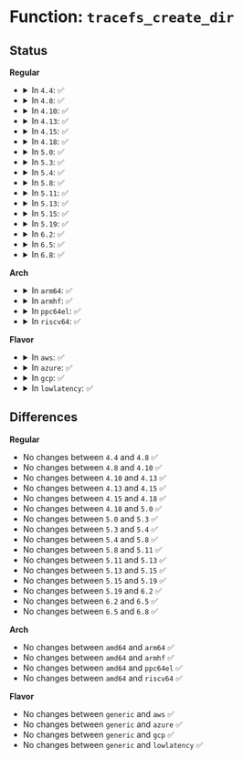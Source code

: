 # Function: <code>tracefs_create_dir</code>

## Status
<b>Regular</b>
<ul>
<li>
<details>
<summary>In <code>4.4</code>: ✅</summary>

```c
struct dentry *tracefs_create_dir(const char *name, struct dentry *parent);
```

**Collision:** Unique Global

**Inline:** No

**Transformation:** False

**Instances:**

```
In fs/tracefs/inode.c (ffffffff8131f560)
Location: fs/tracefs/inode.c:461
Inline: False
Direct callers:
  - kernel/trace/trace.c:init_tracer_tracefs
  - kernel/trace/trace.c:init_tracer_tracefs
  - kernel/trace/trace.c:instance_mkdir
  - kernel/trace/trace_stat.c:register_stat_tracer
  - kernel/trace/trace_events.c:create_event_toplevel_files
  - kernel/trace/trace_events.c:event_create_dir
  - kernel/trace/trace_events.c:event_create_dir
```
**Symbols:**

```
ffffffff8131f560-ffffffff8131f577: tracefs_create_dir (STB_GLOBAL)
```
</details>
</li>
<li>
<details>
<summary>In <code>4.8</code>: ✅</summary>

```c
struct dentry *tracefs_create_dir(const char *name, struct dentry *parent);
```

**Collision:** Unique Global

**Inline:** No

**Transformation:** False

**Instances:**

```
In fs/tracefs/inode.c (ffffffff81354a30)
Location: fs/tracefs/inode.c:461
Inline: False
Direct callers:
  - kernel/trace/trace.c:init_tracer_tracefs
  - kernel/trace/trace.c:init_tracer_tracefs
  - kernel/trace/trace.c:instance_mkdir
  - kernel/trace/trace_stat.c:register_stat_tracer
  - kernel/trace/trace_events.c:create_event_toplevel_files
  - kernel/trace/trace_events.c:event_create_dir
  - kernel/trace/trace_events.c:event_create_dir
```
**Symbols:**

```
ffffffff81354a30-ffffffff81354a47: tracefs_create_dir (STB_GLOBAL)
```
</details>
</li>
<li>
<details>
<summary>In <code>4.10</code>: ✅</summary>

```c
struct dentry *tracefs_create_dir(const char *name, struct dentry *parent);
```

**Collision:** Unique Global

**Inline:** No

**Transformation:** False

**Instances:**

```
In fs/tracefs/inode.c (ffffffff8136acf0)
Location: fs/tracefs/inode.c:461
Inline: False
Direct callers:
  - kernel/trace/trace.c:init_tracer_tracefs
  - kernel/trace/trace.c:init_tracer_tracefs
  - kernel/trace/trace.c:instance_mkdir
  - kernel/trace/trace_stat.c:register_stat_tracer
  - kernel/trace/trace_hwlat.c:init_hwlat_tracer
  - kernel/trace/trace_events.c:create_event_toplevel_files
  - kernel/trace/trace_events.c:event_create_dir
  - kernel/trace/trace_events.c:event_create_dir
```
**Symbols:**

```
ffffffff8136acf0-ffffffff8136ad07: tracefs_create_dir (STB_GLOBAL)
```
</details>
</li>
<li>
<details>
<summary>In <code>4.13</code>: ✅</summary>

```c
struct dentry *tracefs_create_dir(const char *name, struct dentry *parent);
```

**Collision:** Unique Global

**Inline:** No

**Transformation:** False

**Instances:**

```
In fs/tracefs/inode.c (ffffffff8137f340)
Location: fs/tracefs/inode.c:459
Inline: False
Direct callers:
  - kernel/trace/trace.c:init_tracer_tracefs
  - kernel/trace/trace.c:init_tracer_tracefs
  - kernel/trace/trace.c:instance_mkdir
  - kernel/trace/trace_stat.c:register_stat_tracer
  - kernel/trace/trace_hwlat.c:init_hwlat_tracer
  - kernel/trace/trace_events.c:create_event_toplevel_files
  - kernel/trace/trace_events.c:event_create_dir
  - kernel/trace/trace_events.c:event_create_dir
```
**Symbols:**

```
ffffffff8137f340-ffffffff8137f357: tracefs_create_dir (STB_GLOBAL)
```
</details>
</li>
<li>
<details>
<summary>In <code>4.15</code>: ✅</summary>

```c
struct dentry *tracefs_create_dir(const char *name, struct dentry *parent);
```

**Collision:** Unique Global

**Inline:** No

**Transformation:** False

**Instances:**

```
In fs/tracefs/inode.c (ffffffff813a4380)
Location: fs/tracefs/inode.c:459
Inline: False
Direct callers:
  - kernel/trace/trace.c:init_tracer_tracefs
  - kernel/trace/trace.c:init_tracer_tracefs
  - kernel/trace/trace.c:instance_mkdir
  - kernel/trace/trace_stat.c:register_stat_tracer
  - kernel/trace/trace_hwlat.c:init_hwlat_tracer
  - kernel/trace/trace_events.c:create_event_toplevel_files
  - kernel/trace/trace_events.c:event_create_dir
  - kernel/trace/trace_events.c:event_create_dir
```
**Symbols:**

```
ffffffff813a4380-ffffffff813a4397: tracefs_create_dir (STB_GLOBAL)
```
</details>
</li>
<li>
<details>
<summary>In <code>4.18</code>: ✅</summary>

```c
struct dentry *tracefs_create_dir(const char *name, struct dentry *parent);
```

**Collision:** Unique Global

**Inline:** No

**Transformation:** False

**Instances:**

```
In fs/tracefs/inode.c (ffffffff813d3750)
Location: fs/tracefs/inode.c:459
Inline: False
Direct callers:
  - kernel/trace/trace.c:init_tracer_tracefs
  - kernel/trace/trace.c:init_tracer_tracefs
  - kernel/trace/trace.c:instance_mkdir
  - kernel/trace/trace_stat.c:register_stat_tracer
  - kernel/trace/trace_hwlat.c:init_hwlat_tracer
  - kernel/trace/trace_events.c:create_event_toplevel_files
  - kernel/trace/trace_events.c:event_create_dir
  - kernel/trace/trace_events.c:event_create_dir
  - kernel/trace/trace_events.c:event_create_dir
```
**Symbols:**

```
ffffffff813d3750-ffffffff813d3767: tracefs_create_dir (STB_GLOBAL)
```
</details>
</li>
<li>
<details>
<summary>In <code>5.0</code>: ✅</summary>

```c
struct dentry *tracefs_create_dir(const char *name, struct dentry *parent);
```

**Collision:** Unique Global

**Inline:** No

**Transformation:** False

**Instances:**

```
In fs/tracefs/inode.c (ffffffff813ede40)
Location: fs/tracefs/inode.c:459
Inline: False
Direct callers:
  - kernel/trace/trace.c:init_tracer_tracefs
  - kernel/trace/trace.c:init_tracer_tracefs
  - kernel/trace/trace.c:instance_mkdir
  - kernel/trace/trace_stat.c:register_stat_tracer
  - kernel/trace/trace_hwlat.c:init_hwlat_tracer
  - kernel/trace/trace_events.c:create_event_toplevel_files
  - kernel/trace/trace_events.c:event_create_dir
  - kernel/trace/trace_events.c:event_create_dir
  - kernel/trace/trace_events.c:event_create_dir
```
**Symbols:**

```
ffffffff813ede40-ffffffff813ede57: tracefs_create_dir (STB_GLOBAL)
```
</details>
</li>
<li>
<details>
<summary>In <code>5.3</code>: ✅</summary>

```c
struct dentry *tracefs_create_dir(const char *name, struct dentry *parent);
```

**Collision:** Unique Global

**Inline:** No

**Transformation:** False

**Instances:**

```
In fs/tracefs/inode.c (ffffffff8141a100)
Location: fs/tracefs/inode.c:455
Inline: False
Direct callers:
  - kernel/trace/trace.c:init_tracer_tracefs
  - kernel/trace/trace.c:init_tracer_tracefs
  - kernel/trace/trace.c:trace_array_create
  - kernel/trace/trace_stat.c:register_stat_tracer
  - kernel/trace/trace_hwlat.c:init_hwlat_tracer
  - kernel/trace/trace_events.c:create_event_toplevel_files
  - kernel/trace/trace_events.c:event_create_dir
  - kernel/trace/trace_events.c:event_create_dir
  - kernel/trace/trace_events.c:event_create_dir
```
**Symbols:**

```
ffffffff8141a100-ffffffff8141a117: tracefs_create_dir (STB_GLOBAL)
```
</details>
</li>
<li>
<details>
<summary>In <code>5.4</code>: ✅</summary>

```c
struct dentry *tracefs_create_dir(const char *name, struct dentry *parent);
```

**Collision:** Unique Global

**Inline:** No

**Transformation:** False

**Instances:**

```
In fs/tracefs/inode.c (ffffffff81433f70)
Location: fs/tracefs/inode.c:459
Inline: False
Direct callers:
  - kernel/trace/trace.c:init_tracer_tracefs
  - kernel/trace/trace.c:init_tracer_tracefs
  - kernel/trace/trace.c:trace_array_create
  - kernel/trace/trace_stat.c:register_stat_tracer
  - kernel/trace/trace_hwlat.c:init_hwlat_tracer
  - kernel/trace/trace_events.c:create_event_toplevel_files
  - kernel/trace/trace_events.c:event_create_dir
  - kernel/trace/trace_events.c:event_create_dir
  - kernel/trace/trace_events.c:event_create_dir
```
**Symbols:**

```
ffffffff81433f70-ffffffff81433f87: tracefs_create_dir (STB_GLOBAL)
```
</details>
</li>
<li>
<details>
<summary>In <code>5.8</code>: ✅</summary>

```c
struct dentry *tracefs_create_dir(const char *name, struct dentry *parent);
```

**Collision:** Unique Global

**Inline:** No

**Transformation:** False

**Instances:**

```
In fs/tracefs/inode.c (ffffffff81483d40)
Location: fs/tracefs/inode.c:462
Inline: False
Direct callers:
  - kernel/trace/trace.c:trace_array_create
  - kernel/trace/trace.c:tracing_init_tracefs_percpu
  - kernel/trace/trace.c:tracing_init_tracefs_percpu
  - kernel/trace/trace_stat.c:register_stat_tracer
  - kernel/trace/trace_events.c:create_event_toplevel_files
  - kernel/trace/trace_events.c:event_create_dir
  - kernel/trace/trace_events.c:event_subsystem_dir
  - kernel/trace/trace_events.c:event_subsystem_dir
```
**Symbols:**

```
ffffffff81483d40-ffffffff81483d57: tracefs_create_dir (STB_GLOBAL)
```
</details>
</li>
<li>
<details>
<summary>In <code>5.11</code>: ✅</summary>

```c
struct dentry *tracefs_create_dir(const char *name, struct dentry *parent);
```

**Collision:** Unique Global

**Inline:** No

**Transformation:** False

**Instances:**

```
In fs/tracefs/inode.c (ffffffff814a1390)
Location: fs/tracefs/inode.c:462
Inline: False
Direct callers:
  - kernel/trace/trace.c:trace_array_create_dir
  - kernel/trace/trace.c:tracing_init_tracefs_percpu
  - kernel/trace/trace.c:tracing_init_tracefs_percpu
  - kernel/trace/trace_stat.c:register_stat_tracer
  - kernel/trace/trace_events.c:create_event_toplevel_files
  - kernel/trace/trace_events.c:event_create_dir
  - kernel/trace/trace_events.c:event_subsystem_dir
  - kernel/trace/trace_events.c:event_subsystem_dir
```
**Symbols:**

```
ffffffff814a1390-ffffffff814a13a7: tracefs_create_dir (STB_GLOBAL)
```
</details>
</li>
<li>
<details>
<summary>In <code>5.13</code>: ✅</summary>

```c
struct dentry *tracefs_create_dir(const char *name, struct dentry *parent);
```

**Collision:** Unique Global

**Inline:** No

**Transformation:** False

**Instances:**

```
In fs/tracefs/inode.c (ffffffff814a74c0)
Location: fs/tracefs/inode.c:464
Inline: False
Direct callers:
  - kernel/trace/trace.c:tracing_init_tracefs_percpu
  - kernel/trace/trace.c:tracing_init_tracefs_percpu
  - kernel/trace/trace_stat.c:register_stat_tracer
  - kernel/trace/trace_hwlat.c:init_hwlat_tracer
  - kernel/trace/trace_events.c:create_event_toplevel_files
  - kernel/trace/trace_events.c:event_create_dir
  - kernel/trace/trace_events.c:event_subsystem_dir
  - kernel/trace/trace_events.c:event_subsystem_dir
```
**Symbols:**

```
ffffffff814a74c0-ffffffff814a74d7: tracefs_create_dir (STB_GLOBAL)
```
</details>
</li>
<li>
<details>
<summary>In <code>5.15</code>: ✅</summary>

```c
struct dentry *tracefs_create_dir(const char *name, struct dentry *parent);
```

**Collision:** Unique Global

**Inline:** No

**Transformation:** False

**Instances:**

```
In fs/tracefs/inode.c (ffffffff814ff7b0)
Location: fs/tracefs/inode.c:542
Inline: False
Direct callers:
  - kernel/trace/trace.c:init_tracer_tracefs
  - kernel/trace/trace.c:init_tracer_tracefs
  - kernel/trace/trace_stat.c:register_stat_tracer
  - kernel/trace/trace_hwlat.c:init_hwlat_tracer
  - kernel/trace/trace_events.c:create_event_toplevel_files
  - kernel/trace/trace_events.c:event_create_dir
  - kernel/trace/trace_events.c:event_subsystem_dir
  - kernel/trace/trace_events.c:event_subsystem_dir
```
**Symbols:**

```
ffffffff814ff7b0-ffffffff814ff7c7: tracefs_create_dir (STB_GLOBAL)
```
</details>
</li>
<li>
<details>
<summary>In <code>5.19</code>: ✅</summary>

```c
struct dentry *tracefs_create_dir(const char *name, struct dentry *parent);
```

**Collision:** Unique Global

**Inline:** No

**Transformation:** False

**Instances:**

```
In fs/tracefs/inode.c (ffffffff81590820)
Location: fs/tracefs/inode.c:542
Inline: False
Direct callers:
  - kernel/trace/trace.c:init_tracer_tracefs
  - kernel/trace/trace.c:init_tracer_tracefs
  - kernel/trace/trace_stat.c:register_stat_tracer
  - kernel/trace/trace_hwlat.c:init_hwlat_tracer
  - kernel/trace/trace_events.c:create_event_toplevel_files
  - kernel/trace/trace_events.c:event_create_dir
  - kernel/trace/trace_events.c:event_subsystem_dir
```
**Symbols:**

```
ffffffff81590820-ffffffff81590841: tracefs_create_dir (STB_GLOBAL)
```
</details>
</li>
<li>
<details>
<summary>In <code>6.2</code>: ✅</summary>

```c
struct dentry *tracefs_create_dir(const char *name, struct dentry *parent);
```

**Collision:** Unique Global

**Inline:** No

**Transformation:** False

**Instances:**

```
In fs/tracefs/inode.c (ffffffff81637cc0)
Location: fs/tracefs/inode.c:557
Inline: False
Direct callers:
  - kernel/trace/trace.c:init_tracer_tracefs
  - kernel/trace/trace.c:init_tracer_tracefs
  - kernel/trace/trace_stat.c:register_stat_tracer
  - kernel/trace/trace_hwlat.c:init_hwlat_tracer
  - kernel/trace/trace_events.c:create_event_toplevel_files
  - kernel/trace/trace_events.c:event_create_dir
  - kernel/trace/trace_events.c:event_subsystem_dir
  - kernel/trace/rv/rv.c:rv_init_interface
  - kernel/trace/rv/rv.c:rv_init_interface
  - kernel/trace/rv/rv.c:rv_register_monitor
```
**Symbols:**

```
ffffffff81637cc0-ffffffff81637ce1: tracefs_create_dir (STB_GLOBAL)
```
</details>
</li>
<li>
<details>
<summary>In <code>6.5</code>: ✅</summary>

```c
struct dentry *tracefs_create_dir(const char *name, struct dentry *parent);
```

**Collision:** Unique Global

**Inline:** No

**Transformation:** False

**Instances:**

```
In fs/tracefs/inode.c (ffffffff816700c0)
Location: fs/tracefs/inode.c:557
Inline: False
Direct callers:
  - kernel/trace/trace.c:init_tracer_tracefs
  - kernel/trace/trace.c:init_tracer_tracefs
  - kernel/trace/trace_stat.c:register_stat_tracer
  - kernel/trace/trace_hwlat.c:init_hwlat_tracer
  - kernel/trace/trace_events.c:create_event_toplevel_files
  - kernel/trace/trace_events.c:event_create_dir
  - kernel/trace/trace_events.c:event_subsystem_dir
  - kernel/trace/rv/rv.c:rv_init_interface
  - kernel/trace/rv/rv.c:rv_init_interface
  - kernel/trace/rv/rv.c:rv_register_monitor
```
**Symbols:**

```
ffffffff816700c0-ffffffff816700e1: tracefs_create_dir (STB_GLOBAL)
```
</details>
</li>
<li>
<details>
<summary>In <code>6.8</code>: ✅</summary>

```c
struct dentry *tracefs_create_dir(const char *name, struct dentry *parent);
```

**Collision:** Unique Global

**Inline:** No

**Transformation:** False

**Instances:**

```
In fs/tracefs/inode.c (ffffffff816aae10)
Location: fs/tracefs/inode.c:639
Inline: False
Direct callers:
  - kernel/trace/trace.c:init_tracer_tracefs
  - kernel/trace/trace.c:init_tracer_tracefs
  - kernel/trace/trace_stat.c:register_stat_tracer
  - kernel/trace/trace_hwlat.c:init_hwlat_tracer
  - kernel/trace/rv/rv.c:rv_init_interface
  - kernel/trace/rv/rv.c:rv_init_interface
  - kernel/trace/rv/rv.c:rv_register_monitor
```
**Symbols:**

```
ffffffff816aae10-ffffffff816aae55: tracefs_create_dir (STB_GLOBAL)
```
</details>
</li>
</ul>
<b>Arch</b>
<ul>
<li>
<details>
<summary>In <code>arm64</code>: ✅</summary>

```c
struct dentry *tracefs_create_dir(const char *name, struct dentry *parent);
```

**Collision:** Unique Global

**Inline:** No

**Transformation:** False

**Instances:**

```
In fs/tracefs/inode.c (ffff800010519a20)
Location: fs/tracefs/inode.c:459
Inline: False
Direct callers:
  - kernel/trace/trace.c:init_tracer_tracefs
  - kernel/trace/trace.c:init_tracer_tracefs
  - kernel/trace/trace.c:trace_array_create
  - kernel/trace/trace_stat.c:register_stat_tracer
  - kernel/trace/trace_hwlat.c:init_hwlat_tracer
  - kernel/trace/trace_events.c:create_event_toplevel_files
  - kernel/trace/trace_events.c:event_create_dir
  - kernel/trace/trace_events.c:event_create_dir
  - kernel/trace/trace_events.c:event_create_dir
```
**Symbols:**

```
ffff800010519a20-ffff800010519a5c: tracefs_create_dir (STB_GLOBAL)
```
</details>
</li>
<li>
<details>
<summary>In <code>armhf</code>: ✅</summary>

```c
struct dentry *tracefs_create_dir(const char *name, struct dentry *parent);
```

**Collision:** Unique Global

**Inline:** No

**Transformation:** False

**Instances:**

```
In fs/tracefs/inode.c (c06d4130)
Location: fs/tracefs/inode.c:459
Inline: False
Direct callers:
  - kernel/trace/trace.c:init_tracer_tracefs
  - kernel/trace/trace.c:init_tracer_tracefs
  - kernel/trace/trace.c:trace_array_create
  - kernel/trace/trace_stat.c:register_stat_tracer
  - kernel/trace/trace_hwlat.c:init_hwlat_tracer
  - kernel/trace/trace_events.c:create_event_toplevel_files
  - kernel/trace/trace_events.c:event_create_dir
  - kernel/trace/trace_events.c:event_create_dir
  - kernel/trace/trace_events.c:event_create_dir
```
**Symbols:**

```
c06d4130-c06d4154: tracefs_create_dir (STB_GLOBAL)
```
</details>
</li>
<li>
<details>
<summary>In <code>ppc64el</code>: ✅</summary>

```c
struct dentry *tracefs_create_dir(const char *name, struct dentry *parent);
```

**Collision:** Unique Global

**Inline:** No

**Transformation:** False

**Instances:**

```
In fs/tracefs/inode.c (c000000000663160)
Location: fs/tracefs/inode.c:459
Inline: False
Direct callers:
  - kernel/trace/trace.c:init_tracer_tracefs
  - kernel/trace/trace.c:init_tracer_tracefs
  - kernel/trace/trace.c:trace_array_create
  - kernel/trace/trace_stat.c:register_stat_tracer
  - kernel/trace/trace_hwlat.c:init_hwlat_tracer
  - kernel/trace/trace_events.c:create_event_toplevel_files
  - kernel/trace/trace_events.c:event_create_dir
  - kernel/trace/trace_events.c:event_create_dir
```
**Symbols:**

```
c000000000663160-c00000000066317c: tracefs_create_dir (STB_GLOBAL)
```
</details>
</li>
<li>
<details>
<summary>In <code>riscv64</code>: ✅</summary>

```c
struct dentry *tracefs_create_dir(const char *name, struct dentry *parent);
```

**Collision:** Unique Global

**Inline:** No

**Transformation:** False

**Instances:**

```
In fs/tracefs/inode.c (ffffffe000382ce2)
Location: fs/tracefs/inode.c:459
Inline: False
Direct callers:
  - kernel/trace/trace.c:init_tracer_tracefs
  - kernel/trace/trace.c:init_tracer_tracefs
  - kernel/trace/trace.c:trace_array_create
  - kernel/trace/trace_stat.c:register_stat_tracer
  - kernel/trace/trace_hwlat.c:init_hwlat_tracer
  - kernel/trace/trace_events.c:create_event_toplevel_files
  - kernel/trace/trace_events.c:event_create_dir
  - kernel/trace/trace_events.c:event_create_dir
```
**Symbols:**

```
ffffffe000382ce2-ffffffe000382d1c: tracefs_create_dir (STB_GLOBAL)
```
</details>
</li>
</ul>
<b>Flavor</b>
<ul>
<li>
<details>
<summary>In <code>aws</code>: ✅</summary>

```c
struct dentry *tracefs_create_dir(const char *name, struct dentry *parent);
```

**Collision:** Unique Global

**Inline:** No

**Transformation:** False

**Instances:**

```
In fs/tracefs/inode.c (ffffffff8142c550)
Location: fs/tracefs/inode.c:459
Inline: False
Direct callers:
  - kernel/trace/trace.c:init_tracer_tracefs
  - kernel/trace/trace.c:init_tracer_tracefs
  - kernel/trace/trace.c:trace_array_create
  - kernel/trace/trace_stat.c:register_stat_tracer
  - kernel/trace/trace_hwlat.c:init_hwlat_tracer
  - kernel/trace/trace_events.c:create_event_toplevel_files
  - kernel/trace/trace_events.c:event_create_dir
  - kernel/trace/trace_events.c:event_create_dir
  - kernel/trace/trace_events.c:event_create_dir
```
**Symbols:**

```
ffffffff8142c550-ffffffff8142c567: tracefs_create_dir (STB_GLOBAL)
```
</details>
</li>
<li>
<details>
<summary>In <code>azure</code>: ✅</summary>

```c
struct dentry *tracefs_create_dir(const char *name, struct dentry *parent);
```

**Collision:** Unique Global

**Inline:** No

**Transformation:** False

**Instances:**

```
In fs/tracefs/inode.c (ffffffff8141cfd0)
Location: fs/tracefs/inode.c:459
Inline: False
Direct callers:
  - kernel/trace/trace.c:init_tracer_tracefs
  - kernel/trace/trace.c:init_tracer_tracefs
  - kernel/trace/trace.c:trace_array_create
  - kernel/trace/trace_stat.c:register_stat_tracer
  - kernel/trace/trace_hwlat.c:init_hwlat_tracer
  - kernel/trace/trace_events.c:create_event_toplevel_files
  - kernel/trace/trace_events.c:event_create_dir
  - kernel/trace/trace_events.c:event_create_dir
  - kernel/trace/trace_events.c:event_create_dir
```
**Symbols:**

```
ffffffff8141cfd0-ffffffff8141cfe7: tracefs_create_dir (STB_GLOBAL)
```
</details>
</li>
<li>
<details>
<summary>In <code>gcp</code>: ✅</summary>

```c
struct dentry *tracefs_create_dir(const char *name, struct dentry *parent);
```

**Collision:** Unique Global

**Inline:** No

**Transformation:** False

**Instances:**

```
In fs/tracefs/inode.c (ffffffff814286f0)
Location: fs/tracefs/inode.c:459
Inline: False
Direct callers:
  - kernel/trace/trace.c:init_tracer_tracefs
  - kernel/trace/trace.c:init_tracer_tracefs
  - kernel/trace/trace.c:trace_array_create
  - kernel/trace/trace_stat.c:register_stat_tracer
  - kernel/trace/trace_hwlat.c:init_hwlat_tracer
  - kernel/trace/trace_events.c:create_event_toplevel_files
  - kernel/trace/trace_events.c:event_create_dir
  - kernel/trace/trace_events.c:event_create_dir
  - kernel/trace/trace_events.c:event_create_dir
```
**Symbols:**

```
ffffffff814286f0-ffffffff81428707: tracefs_create_dir (STB_GLOBAL)
```
</details>
</li>
<li>
<details>
<summary>In <code>lowlatency</code>: ✅</summary>

```c
struct dentry *tracefs_create_dir(const char *name, struct dentry *parent);
```

**Collision:** Unique Global

**Inline:** No

**Transformation:** False

**Instances:**

```
In fs/tracefs/inode.c (ffffffff8143f5b0)
Location: fs/tracefs/inode.c:459
Inline: False
Direct callers:
  - kernel/trace/trace.c:init_tracer_tracefs
  - kernel/trace/trace.c:init_tracer_tracefs
  - kernel/trace/trace.c:trace_array_create
  - kernel/trace/trace_stat.c:register_stat_tracer
  - kernel/trace/trace_hwlat.c:init_hwlat_tracer
  - kernel/trace/trace_events.c:create_event_toplevel_files
  - kernel/trace/trace_events.c:event_create_dir
  - kernel/trace/trace_events.c:event_create_dir
  - kernel/trace/trace_events.c:event_create_dir
```
**Symbols:**

```
ffffffff8143f5b0-ffffffff8143f5c7: tracefs_create_dir (STB_GLOBAL)
```
</details>
</li>
</ul>

## Differences
<b>Regular</b>
<ul>
<li>
No changes between <code>4.4</code> and <code>4.8</code> ✅
</li>
<li>
No changes between <code>4.8</code> and <code>4.10</code> ✅
</li>
<li>
No changes between <code>4.10</code> and <code>4.13</code> ✅
</li>
<li>
No changes between <code>4.13</code> and <code>4.15</code> ✅
</li>
<li>
No changes between <code>4.15</code> and <code>4.18</code> ✅
</li>
<li>
No changes between <code>4.18</code> and <code>5.0</code> ✅
</li>
<li>
No changes between <code>5.0</code> and <code>5.3</code> ✅
</li>
<li>
No changes between <code>5.3</code> and <code>5.4</code> ✅
</li>
<li>
No changes between <code>5.4</code> and <code>5.8</code> ✅
</li>
<li>
No changes between <code>5.8</code> and <code>5.11</code> ✅
</li>
<li>
No changes between <code>5.11</code> and <code>5.13</code> ✅
</li>
<li>
No changes between <code>5.13</code> and <code>5.15</code> ✅
</li>
<li>
No changes between <code>5.15</code> and <code>5.19</code> ✅
</li>
<li>
No changes between <code>5.19</code> and <code>6.2</code> ✅
</li>
<li>
No changes between <code>6.2</code> and <code>6.5</code> ✅
</li>
<li>
No changes between <code>6.5</code> and <code>6.8</code> ✅
</li>
</ul>
<b>Arch</b>
<ul>
<li>
No changes between <code>amd64</code> and <code>arm64</code> ✅
</li>
<li>
No changes between <code>amd64</code> and <code>armhf</code> ✅
</li>
<li>
No changes between <code>amd64</code> and <code>ppc64el</code> ✅
</li>
<li>
No changes between <code>amd64</code> and <code>riscv64</code> ✅
</li>
</ul>
<b>Flavor</b>
<ul>
<li>
No changes between <code>generic</code> and <code>aws</code> ✅
</li>
<li>
No changes between <code>generic</code> and <code>azure</code> ✅
</li>
<li>
No changes between <code>generic</code> and <code>gcp</code> ✅
</li>
<li>
No changes between <code>generic</code> and <code>lowlatency</code> ✅
</li>
</ul>
